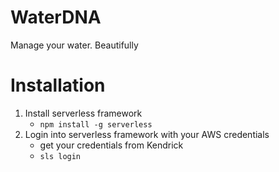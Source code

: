 # WaterDNA
Manage your water. Beautifully


# Installation
1) Install serverless framework
	- `npm install -g serverless`
2) Login into serverless framework with your AWS credentials
	- get your credentials from Kendrick
	- `sls login`
